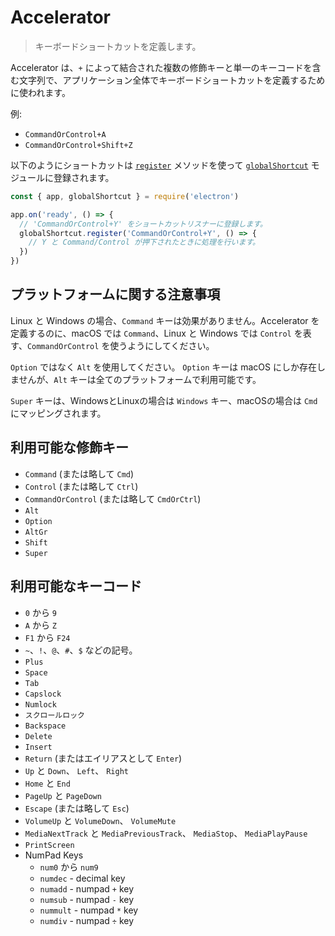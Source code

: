 # Accelerator

> キーボードショートカットを定義します。

Accelerator は、`+` によって結合された複数の修飾キーと単一のキーコードを含む文字列で、アプリケーション全体でキーボードショートカットを定義するために使われます。

例:

* `CommandOrControl+A`
* `CommandOrControl+Shift+Z`

以下のようにショートカットは [`register`](global-shortcut.md#globalshortcutregisteraccelerator-callback) メソッドを使って [`globalShortcut`](global-shortcut.md) モジュールに登録されます。

```javascript
const { app, globalShortcut } = require('electron')

app.on('ready', () => {
  // 'CommandOrControl+Y' をショートカットリスナーに登録します。
  globalShortcut.register('CommandOrControl+Y', () => {
    // Y と Command/Control が押下されたときに処理を行います。
  })
})
```

## プラットフォームに関する注意事項

Linux と Windows の場合、`Command` キーは効果がありません。Accelerator を定義するのに、macOS では `Command`、Linux と Windows では `Control` を表す、`CommandOrControl` を使うようにしてください。

`Option` ではなく `Alt` を使用してください。 `Option` キーは macOS にしか存在しませんが、`Alt` キーは全てのプラットフォームで利用可能です。

`Super` キーは、WindowsとLinuxの場合は `Windows` キー、macOSの場合は `Cmd` にマッピングされます。

## 利用可能な修飾キー

* `Command` (または略して `Cmd`)
* `Control` (または略して `Ctrl`)
* `CommandOrControl` (または略して `CmdOrCtrl`)
* `Alt`
* `Option`
* `AltGr`
* `Shift`
* `Super`

## 利用可能なキーコード

* `0` から `9`
* `A` から `Z`
* `F1` から `F24`
* `~`、`!`、`@`、`#`、`$` などの記号。
* `Plus`
* `Space`
* `Tab`
* `Capslock`
* `Numlock`
* `スクロールロック`
* `Backspace`
* `Delete`
* `Insert`
* `Return` (またはエイリアスとして `Enter`)
* `Up` と `Down`、 `Left`、 `Right`
* `Home` と `End`
* `PageUp` と `PageDown`
* `Escape` (または略して `Esc`)
* `VolumeUp` と `VolumeDown`、 `VolumeMute`
* `MediaNextTrack` と `MediaPreviousTrack`、 `MediaStop`、 `MediaPlayPause`
* `PrintScreen`
* NumPad Keys
  * `num0` から `num9`
  * `numdec` - decimal key
  * `numadd` - numpad `+` key
  * `numsub` - numpad `-` key
  * `nummult` - numpad `*` key
  * `numdiv` - numpad `÷` key

